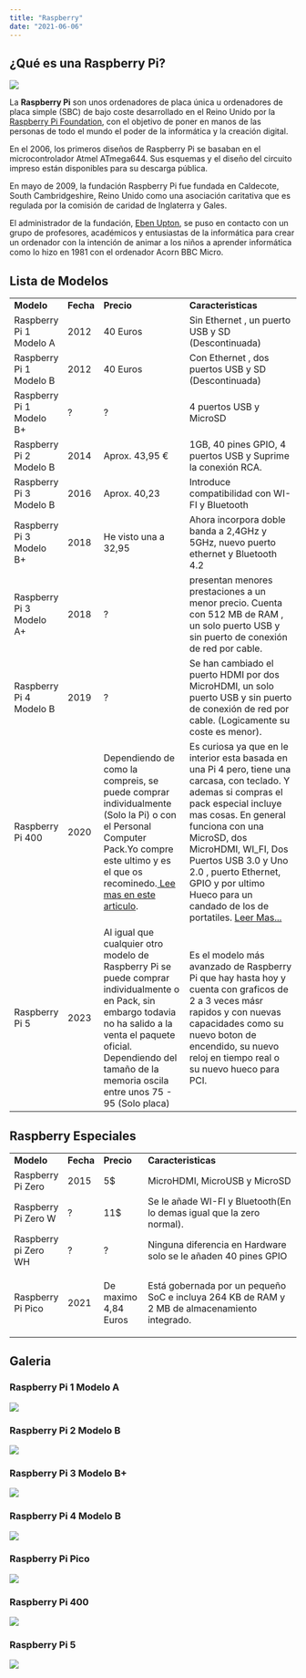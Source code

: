 ```yaml
---
title: "Raspberry"
date: "2021-06-06"
---
```


## ¿Qué es una Raspberry Pi?

![](../images/RaspberryPi_logo2.png)

La **Raspberry Pi** son unos ordenadores de placa única u ordenadores de placa simple (SBC) de bajo coste desarrollado en el Reino Unido por la [Raspberry Pi Foundation](https://www.raspberrypi.org/), con el objetivo de poner en manos de las personas de todo el mundo el poder de la informática y la creación digital.

En el 2006, los primeros diseños de Raspberry Pi se basaban en el microcontrolador Atmel ATmega644. Sus esquemas y el diseño del circuito impreso están disponibles para su descarga pública.

En mayo de 2009, la fundación Raspberry Pi fue fundada en Caldecote, South Cambridgeshire, Reino Unido como una asociación caritativa que es regulada por la comisión de caridad de Inglaterra y Gales.

El administrador de la fundación, [Eben Upton](https://es.m.wikipedia.org/wiki/Eben_Upton), se puso en contacto con un grupo de profesores, académicos y entusiastas de la informática para crear un ordenador con la intención de animar a los niños a aprender informática como lo hizo en 1981 con el ordenador Acorn BBC Micro.

## Lista de Modelos

<table style="border-collapse: collapse; width: 100%;"><tbody><tr><td style="width: 10.8827%;"><strong>Modelo</strong></td><td style="width: 6.28779%;"><strong>Fecha</strong></td><td style="width: 33.0109%;"><strong>Precio</strong></td><td style="width: 49.5768%;"><strong>Caracteristicas</strong></td></tr><tr><td style="width: 10.8827%;">Raspberry Pi 1 Modelo A</td><td style="width: 6.28779%;">2012</td><td style="width: 33.0109%;">40 Euros</td><td style="width: 49.5768%;">Sin Ethernet , un puerto USB y SD (Descontinuada)</td></tr><tr><td style="width: 10.8827%;">Raspberry Pi 1 Modelo B</td><td style="width: 6.28779%;">2012</td><td style="width: 33.0109%;">40 Euros</td><td style="width: 49.5768%;">Con Ethernet , dos puertos USB y SD (Descontinuada)</td></tr><tr><td style="width: 10.8827%;">Raspberry Pi 1 Modelo B+</td><td style="width: 6.28779%;">?</td><td style="width: 33.0109%;">?</td><td style="width: 49.5768%;">4 puertos USB y MicroSD</td></tr><tr><td style="width: 10.8827%;">Raspberry Pi 2 Modelo B</td><td style="width: 6.28779%;">2014</td><td style="width: 33.0109%;"><span id="our_price_display">Aprox. 43,95 €</span></td><td style="width: 49.5768%;">1GB, 40 pines GPIO, 4 puertos USB y Suprime la conexión RCA.</td></tr><tr><td style="width: 10.8827%;">Raspberry Pi 3 Modelo B</td><td style="width: 6.28779%;">2016</td><td style="width: 33.0109%;">Aprox. 40,23</td><td style="width: 49.5768%;">Introduce compatibilidad con WI-FI y Bluetooth</td></tr><tr><td style="width: 10.8827%;">Raspberry Pi 3 Modelo B+</td><td style="width: 6.28779%;">2018</td><td style="width: 33.0109%;">He visto una a 32,95</td><td style="width: 49.5768%;">Ahora incorpora doble banda a 2,4GHz y 5GHz, nuevo puerto ethernet y Bluetooth 4.2</td></tr><tr><td style="width: 10.8827%;">Raspberry Pi 3 Modelo A+</td><td style="width: 6.28779%;">2018</td><td style="width: 33.0109%;">?</td><td style="width: 49.5768%;">presentan menores prestaciones a un menor precio. Cuenta con 512 MB de RAM , un solo puerto USB y sin puerto de conexión de red por cable.</td></tr><tr><td style="width: 10.8827%;">Raspberry Pi 4 Modelo B</td><td style="width: 6.28779%;">2019</td><td style="width: 33.0109%;">?</td><td style="width: 49.5768%;">Se han cambiado el puerto HDMI por dos MicroHDMI, un solo puerto USB y sin puerto de conexión de red por cable. (Logicamente su coste es menor).</td></tr><tr><td style="width: 10.8827%;">Raspberry Pi 400</td><td style="width: 6.28779%;">2020</td><td style="width: 33.0109%;">Dependiendo de como la compreis, se puede comprar individualmente (Solo la Pi) o con el Personal Computer Pack.Yo compre este ultimo y es el que os recominedo.<a href="https://piscinadeentropia.es/raspberry-pi-400/"> Lee mas en este articulo</a>.</td><td style="width: 49.5768%;">Es curiosa ya que en le interior esta basada en una Pi 4 pero, tiene una carcasa, con teclado. Y ademas si compras el pack especial incluye mas cosas. En general funciona con una MicroSD, dos MicroHDMI, WI_FI, Dos Puertos USB 3.0 y Uno 2.0 , puerto Ethernet, GPIO y por ultimo Hueco para un candado de los de portatiles. <a href="https://piscinadeentropia.es/raspberry-pi-400/">Leer Mas...</a></td></tr></tr><tr><td style="width: 10.8827%;">Raspberry Pi 5</td><td style="width: 6.28779%;">2023</td><td style="width: 33.0109%;">Al igual que cualquier otro modelo de Raspberry Pi se puede comprar individualmente o en Pack, sin embargo todavia no ha salido a la venta el paquete oficial. Dependiendo del tamaño de la memoria oscila entre unos 75 - 95 (Solo placa)</td><td style="width: 49.5768%;">Es el modelo más avanzado de Raspberry Pi que hay hasta hoy y cuenta con graficos de 2 a 3 veces másr rapidos y con nuevas capacidades como su nuevo boton de encendido, su nuevo reloj en tiempo real o su nuevo hueco para PCI.</a></td></tr></tbody></table>

## Raspberry Especiales

<table style="border-collapse: collapse; width: 100%;"><tbody><tr><td style="width: 16.0822%;"><strong>Modelo</strong></td><td style="width: 6.28779%;"><strong>Fecha</strong></td><td style="width: 15.5985%;"><strong>Precio</strong></td><td style="width: 61.9105%;"><strong>Caracteristicas</strong></td></tr><tr><td style="width: 16.0822%;">Raspberry Pi Zero</td><td style="width: 6.28779%;">2015</td><td style="width: 15.5985%;">5$</td><td style="width: 61.9105%;">MicroHDMI, MicroUSB y MicroSD</td></tr><tr><td style="width: 16.0822%;">Raspberry Pi Zero W</td><td style="width: 6.28779%;">?</td><td style="width: 15.5985%;">11$</td><td style="width: 61.9105%;">Se le añade WI-FI y Bluetooth(En lo demas igual que la zero normal).</td></tr><tr><td style="width: 16.0822%;">Raspberry pi Zero WH</td><td style="width: 6.28779%;">?</td><td style="width: 15.5985%;">?</td><td style="width: 61.9105%;">Ninguna diferencia en Hardware solo se le añaden 40 pines GPIO</td></tr><tr><td style="width: 16.0822%;">Raspberry Pi Pico</td><td style="width: 6.28779%;">2021</td><td style="width: 15.5985%;">De maximo 4,84 Euros</td><td style="width: 61.9105%;"><p>Está gobernada por un pequeño SoC e incluya 264 KB de RAM y 2 MB de almacenamiento integrado.</p></td></tr></tbody></table>

## Galeria


### Raspberry Pi 1 Modelo A

![](../images/Raspberry_Pi_Model_A.jpg)

### Raspberry Pi 2 Modelo B

![](../images/Raspberry_Pi_2_Model_B.jpg)

### Raspberry Pi 3 Modelo B+

![](../images/Raspberry_Pi_3_B.png)

### Raspberry Pi 4 Modelo B

![](../images/Raspberry_Pi_4_Model_B.jpg)

### Raspberry Pi Pico

![](../images/Raspberry_Pi_Pico.jpg)

### Raspberry Pi 400

![](../images/Raspberry_Pi_400.png)

### Raspberry Pi 5

![](../images/Raspberry_Pi_5.png)
